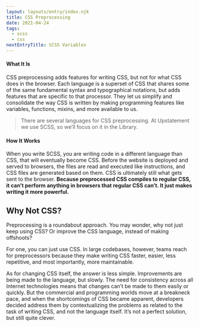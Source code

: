 ```yaml
---
layout: layouts/entry/index.njk
title: CSS Preprocessing
date: 2021-04-24
tags:
  - scss
  - css
nextEntryTitle: SCSS Variables
---
```


#### What It Is

CSS preprocessing adds features for writing CSS, but not for what CSS does in the browser. Each language is a superset of CSS that shares some of the same fundamental syntax and typographical notations, but adds features that are specific to that processor. They let us simplify and consolidate the way CSS is written by making programming features like variables, functions, mixins, and more available to us.

> There are several languages for CSS preprocessing. At Upstatement we use SCSS, so we’ll focus on it in the Library.

#### How It Works

When you write SCSS, you are writing code in a different language than CSS, that will eventually become CSS. Before the website is deployed and served to browsers, the files are read and executed like instructions, and CSS files are generated based on them. CSS is ultimately still what gets sent to the browser. **Because preprocessed CSS compiles to regular CSS, it can’t perform anything in browsers that regular CSS can’t. It just makes writing it more powerful.**

## Why Not CSS?

Preprocessing is a roundabout approach. You may wonder, why not just keep using CSS? Or improve the CSS language, instead of making offshoots?

For one, you can just use CSS. In large codebases, however, teams reach for preprocessors because they make writing CSS faster, easier, less repetitive, and most importantly, more maintainable.

As for changing CSS itself, the answer is less simple. Improvements are being made to the language, but slowly. The need for consistency across all Internet technologies means that changes can’t be made to them easily or quickly. But the commercial and programming worlds move at a breakneck pace, and when the shortcomings of CSS became apparent, developers decided address them by contextualizing the problems as related to the task of writing CSS, and not the language itself. It’s not a perfect solution, but still quite clever.
